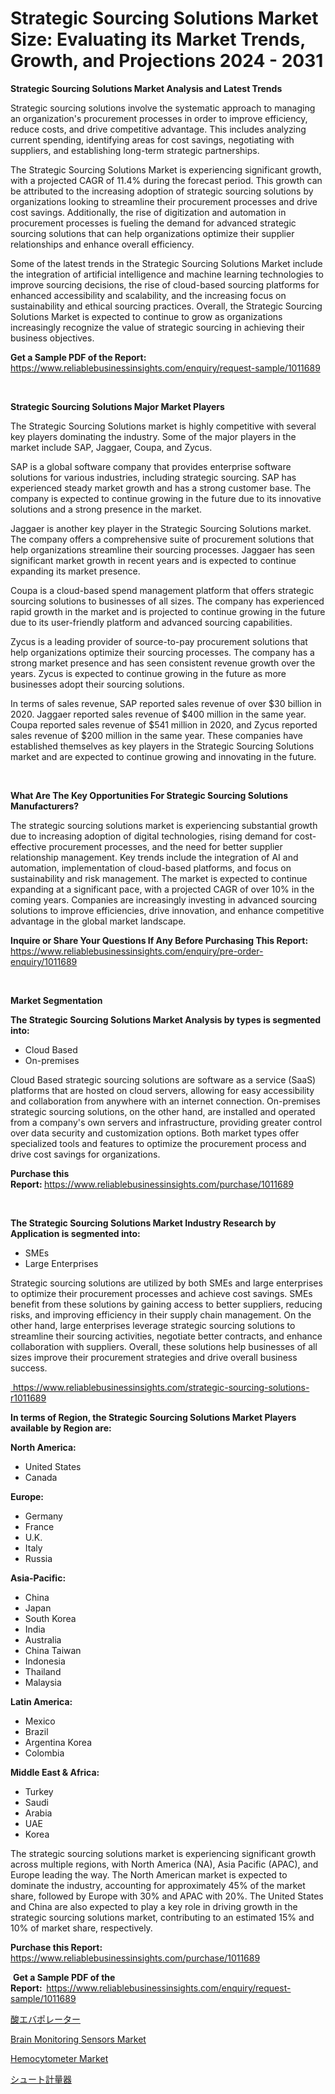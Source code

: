 <p><h1>Strategic Sourcing Solutions Market Size: Evaluating its Market Trends, Growth, and Projections 2024 - 2031</h1></p><p><strong>Strategic Sourcing Solutions Market Analysis and Latest Trends</strong></p>
<p><p>Strategic sourcing solutions involve the systematic approach to managing an organization's procurement processes in order to improve efficiency, reduce costs, and drive competitive advantage. This includes analyzing current spending, identifying areas for cost savings, negotiating with suppliers, and establishing long-term strategic partnerships.</p><p>The Strategic Sourcing Solutions Market is experiencing significant growth, with a projected CAGR of 11.4% during the forecast period. This growth can be attributed to the increasing adoption of strategic sourcing solutions by organizations looking to streamline their procurement processes and drive cost savings. Additionally, the rise of digitization and automation in procurement processes is fueling the demand for advanced strategic sourcing solutions that can help organizations optimize their supplier relationships and enhance overall efficiency.</p><p>Some of the latest trends in the Strategic Sourcing Solutions Market include the integration of artificial intelligence and machine learning technologies to improve sourcing decisions, the rise of cloud-based sourcing platforms for enhanced accessibility and scalability, and the increasing focus on sustainability and ethical sourcing practices. Overall, the Strategic Sourcing Solutions Market is expected to continue to grow as organizations increasingly recognize the value of strategic sourcing in achieving their business objectives.</p></p>
<p><strong>Get a Sample PDF of the Report:&nbsp;</strong> <a href="https://www.reliablebusinessinsights.com/enquiry/request-sample/1011689">https://www.reliablebusinessinsights.com/enquiry/request-sample/1011689</a></p>
<p>&nbsp;</p>
<p><strong>Strategic Sourcing Solutions Major Market Players</strong></p>
<p><p>The Strategic Sourcing Solutions market is highly competitive with several key players dominating the industry. Some of the major players in the market include SAP, Jaggaer, Coupa, and Zycus.</p><p>SAP is a global software company that provides enterprise software solutions for various industries, including strategic sourcing. SAP has experienced steady market growth and has a strong customer base. The company is expected to continue growing in the future due to its innovative solutions and a strong presence in the market.</p><p>Jaggaer is another key player in the Strategic Sourcing Solutions market. The company offers a comprehensive suite of procurement solutions that help organizations streamline their sourcing processes. Jaggaer has seen significant market growth in recent years and is expected to continue expanding its market presence.</p><p>Coupa is a cloud-based spend management platform that offers strategic sourcing solutions to businesses of all sizes. The company has experienced rapid growth in the market and is projected to continue growing in the future due to its user-friendly platform and advanced sourcing capabilities.</p><p>Zycus is a leading provider of source-to-pay procurement solutions that help organizations optimize their sourcing processes. The company has a strong market presence and has seen consistent revenue growth over the years. Zycus is expected to continue growing in the future as more businesses adopt their sourcing solutions.</p><p>In terms of sales revenue, SAP reported sales revenue of over $30 billion in 2020. Jaggaer reported sales revenue of $400 million in the same year. Coupa reported sales revenue of $541 million in 2020, and Zycus reported sales revenue of $200 million in the same year. These companies have established themselves as key players in the Strategic Sourcing Solutions market and are expected to continue growing and innovating in the future.</p></p>
<p>&nbsp;</p>
<p><strong>What Are The Key Opportunities For Strategic Sourcing Solutions Manufacturers?</strong></p>
<p><p>The strategic sourcing solutions market is experiencing substantial growth due to increasing adoption of digital technologies, rising demand for cost-effective procurement processes, and the need for better supplier relationship management. Key trends include the integration of AI and automation, implementation of cloud-based platforms, and focus on sustainability and risk management. The market is expected to continue expanding at a significant pace, with a projected CAGR of over 10% in the coming years. Companies are increasingly investing in advanced sourcing solutions to improve efficiencies, drive innovation, and enhance competitive advantage in the global market landscape.</p></p>
<p><strong>Inquire or Share Your Questions If Any Before Purchasing This Report:</strong> <a href="https://www.reliablebusinessinsights.com/enquiry/pre-order-enquiry/1011689">https://www.reliablebusinessinsights.com/enquiry/pre-order-enquiry/1011689</a></p>
<p>&nbsp;</p>
<p><strong>Market Segmentation</strong></p>
<p><strong>The Strategic Sourcing Solutions Market Analysis by types is segmented into:</strong></p>
<p><ul><li>Cloud Based</li><li>On-premises</li></ul></p>
<p><p>Cloud Based strategic sourcing solutions are software as a service (SaaS) platforms that are hosted on cloud servers, allowing for easy accessibility and collaboration from anywhere with an internet connection. On-premises strategic sourcing solutions, on the other hand, are installed and operated from a company's own servers and infrastructure, providing greater control over data security and customization options. Both market types offer specialized tools and features to optimize the procurement process and drive cost savings for organizations.</p></p>
<p><strong>Purchase this Report:&nbsp;</strong><a href="https://www.reliablebusinessinsights.com/purchase/1011689">https://www.reliablebusinessinsights.com/purchase/1011689</a></p>
<p>&nbsp;</p>
<p><strong>The Strategic Sourcing Solutions Market Industry Research by Application is segmented into:</strong></p>
<p><ul><li>SMEs</li><li>Large Enterprises</li></ul></p>
<p><p>Strategic sourcing solutions are utilized by both SMEs and large enterprises to optimize their procurement processes and achieve cost savings. SMEs benefit from these solutions by gaining access to better suppliers, reducing risks, and improving efficiency in their supply chain management. On the other hand, large enterprises leverage strategic sourcing solutions to streamline their sourcing activities, negotiate better contracts, and enhance collaboration with suppliers. Overall, these solutions help businesses of all sizes improve their procurement strategies and drive overall business success.</p></p>
<p><a href="https://www.reliablebusinessinsights.com/strategic-sourcing-solutions-r1011689">&nbsp;https://www.reliablebusinessinsights.com/strategic-sourcing-solutions-r1011689</a></p>
<p><strong>In terms of Region, the Strategic Sourcing Solutions Market Players available by Region are:</strong></p>
<p>
    <p> <strong> North America: </strong>
        <ul>
            <li>United States</li>
            <li>Canada</li>
        </ul>
        </p> 
    <p> <strong> Europe: </strong>
        <ul>
            <li>Germany</li>
            <li>France</li>
            <li>U.K.</li>
            <li>Italy</li>
            <li>Russia</li>
        </ul>
        </p> 
    <p> <strong> Asia-Pacific: </strong>
        <ul>
            <li>China</li>
            <li>Japan</li>
            <li>South Korea</li>
            <li>India</li>
            <li>Australia</li>
            <li>China Taiwan</li>
            <li>Indonesia</li>
            <li>Thailand</li>
            <li>Malaysia</li>
        </ul>
        </p> 
    <p> <strong> Latin America: </strong>
        <ul>
            <li>Mexico</li>
            <li>Brazil</li>
            <li>Argentina Korea</li>
            <li>Colombia</li>
        </ul>
        </p> 
    <p> <strong> Middle East & Africa: </strong>
        <ul>
            <li>Turkey</li>
            <li>Saudi</li>
            <li>Arabia</li>
            <li>UAE</li>
            <li>Korea</li>
        </ul>
    </p>
    </p>
<p><p>The strategic sourcing solutions market is experiencing significant growth across multiple regions, with North America (NA), Asia Pacific (APAC), and Europe leading the way. The North American market is expected to dominate the industry, accounting for approximately 45% of the market share, followed by Europe with 30% and APAC with 20%. The United States and China are also expected to play a key role in driving growth in the strategic sourcing solutions market, contributing to an estimated 15% and 10% of market share, respectively.</p></p>
<p><strong>Purchase this Report: </strong><a href="https://www.reliablebusinessinsights.com/purchase/1011689">https://www.reliablebusinessinsights.com/purchase/1011689</a></p>
<p>&nbsp;<strong>Get a Sample PDF of the Report:&nbsp;&nbsp;</strong><a href="https://www.reliablebusinessinsights.com/enquiry/request-sample/1011689">https://www.reliablebusinessinsights.com/enquiry/request-sample/1011689</a></p>
<p><strong></strong></p>
<p><p><a href="https://github.com/EstaSprer20231/Market-Research-Report-List-2/blob/main/5824839173778.md">酸エバポレーター</a></p><p><a href="https://github.com/lamhaoka57/Market-Research-Report-List-1/blob/main/brain-monitoring-sensors-market.md">Brain Monitoring Sensors Market</a></p><p><a href="https://github.com/dancokkoe288/Market-Research-Report-List-1/blob/main/hemocytometer-market.md">Hemocytometer Market</a></p><p><a href="https://github.com/klon646/Market-Research-Report-List-2/blob/main/7986519173779.md">シュート計量器</a></p></p>